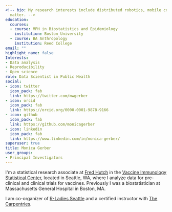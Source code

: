 ```yaml
---
<!-- bio: My research interests include distributed robotics, mobile computing and programmable
  matter. -->
education:
  courses:
  - course: MPH in Biostatistics and Epidemiology
    institution: Boston University
  - course: BA Anthropology
    institution: Reed College
email: ""
highlight_name: false
Interests:
- Data analysis
- Reproducibility
- Open science
role: Data Scientist in Public Health
social:
- icon: twitter
  icon_pack: fab
  link: https://twitter.com/mwgerber
- icon: orcid
  icon_pack: fab
  link: https://orcid.org/0000-0001-9878-9166
- icon: github
  icon_pack: fab
  link: https://github.com/monicagerber
- icon: linkedin
  icon_pack: fab
  link: https://www.linkedin.com/in/monica-gerber/
superuser: true
title: Monica Gerber
user_groups:
- Principal Investigators
---
```


I'm a statistical research associate at [Fred Hutch](https://www.fredhutch.org/en.html) in the [Vaccine Immunology Statistical Center](https://www.cavd.org/grantees/Pages/Grantee-Gottardo.aspx), located in Seattle, WA, where I analyze data for pre-clinical and clinical trials for vaccines. Previously I was a biostatistician at Massachusetts General Hospital in Boston, MA.

I am co-organizer of [R-Ladies Seattle](https://rladiesseattle.org/) and a certified instructor with [The Carpentries](https://carpentries.org/).

<!-- {{< icon name="download" pack="fas" >}} Download my {{< staticref "media/demo_resume.pdf" "newtab" >}}resumé{{< /staticref >}}. -->

